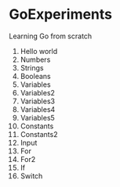 # GoExperiments
Learning Go from scratch
1. Hello world
2. Numbers
3. Strings
4. Booleans
5. Variables
6. Variables2
7. Variables3
8. Variables4
9. Variables5
10. Constants
11. Constants2
12. Input
13. For
14. For2
15. If
16. Switch
